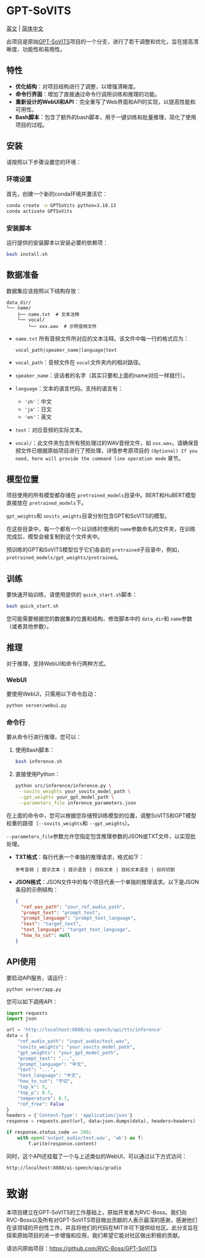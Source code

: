 # GPT-SoVITS

[英文](README.md) | [简体中文](docs/README_zh.md)

此项目是原始[GPT-SoVITS](https://github.com/RVC-Boss/GPT-SoVITS)项目的一个分支，进行了若干调整和优化，旨在提高清晰度、功能性和易用性。

## 特性

- **优化结构**：对项目结构进行了调整，以增强清晰度。
- **命令行界面**：增加了直接通过命令行调用训练和推理的功能。
- **重新设计的WebUI和API**：完全重写了Web界面和API的实现，以提高性能和可用性。
- **Bash脚本**：包含了额外的bash脚本，用于一键训练和批量推理，简化了使用项目的过程。

## 安装

请按照以下步骤设置您的环境：

### 环境设置

首先，创建一个新的conda环境并激活它：

```bash
conda create -n GPTSoVits python=3.10.13
conda activate GPTSoVits
```

### 安装脚本

运行提供的安装脚本以安装必要的依赖项：

```bash
bash install.sh
```

## 数据准备

数据集应该按照以下结构存放：

```
data_dir/
└── name/
    ├── name.txt  # 文本注释
    └── vocal/
        └── xxx.wav  # 示例音频文件
```

- `name.txt` 所有音频文件所对应的文本注释。该文件中每一行的格式应为：

  ```
  vocal_path|speaker_name|language|text
  ```
- `vocal_path`：音频文件在 `vocal`文件夹内的相对路径。
- `speaker_name`：说话者的名字（其实只要和上面的name对应一样就行）。
- `language`：文本的语言代码。支持的语言有：

  - `'zh'`：中文
  - `'ja'`：日文
  - `'en'`：英文
- `text`：对应音频的实际文本。
- `vocal/`：此文件夹包含所有预处理过的WAV音频文件，如 `xxx.wav`。请确保音频文件已根据原始项目进行了预处理，详情参考原项目的 `(Optional) If you need, here will provide the command line operation mode` 章节。

## 模型位置

项目使用的所有模型都存储在 `pretrained_models`目录中。BERT和HuBERT模型直接放在 `pretrained_models`下。

`gpt_weights`和 `sovits_weights`目录分别包含GPT和SoVITS的模型。

在这些目录中，每一个都有一个以训练时使用的 `name`参数命名的文件夹，在训练完成后，模型会被复制到这个文件夹中。

预训练的GPT和SoVITS模型位于它们各自的 `pretrained`子目录中，例如，`pretrained_models/gpt_weights/pretrained`。

## 训练

要快速开始训练，请使用提供的 `quick_start.sh`脚本：

```bash
bash quick_start.sh
```

您可能需要根据您的数据集的位置和结构，修改脚本中的 `data_dir`和 `name`参数（或者其他参数）。

## 推理

对于推理，支持WebUI和命令行两种方式。

### WebUI

要使用WebUI，只需用以下命令启动：

```bash
python server/webui.py
```

### 命令行

要从命令行进行推理，您可以：

1. 使用Bash脚本：

   ```bash
   bash inference.sh
   ```
2. 直接使用Python：

   ```bash
   python src/inference/inference.py \
    --sovits_weights your_sovits_model_path \
    --gpt_weights your_gpt_model_path \
    --parameters_file inference_parameters.json
   ```

在上面的命令中，您可以根据您存储预训练模型的位置，调整SoVITS和GPT模型权重的路径（`--sovits_weights`和 `--gpt_weights`）。

`--parameters_file`参数允许您指定包含推理参数的JSON或TXT文件，以实现批处理。

- **TXT格式**：每行代表一个单独的推理请求，格式如下：

  `参考音频 | 提示文本 | 提示语言 | 目标文本 | 目标文本语言 | 如何切割`
- **JSON格式**：JSON文件中的每个项目代表一个单独的推理请求。以下是JSON条目的示例结构：

  ```json
  {
    "ref_wav_path": "your_ref_audio_path",
    "prompt_text": "prompt_text",
    "prompt_language": "prompt_text_language",
    "text": "target_text",
    "text_language": "target_text_language",
    "how_to_cut": null
  }
  ```

## API使用

要启动API服务，请运行：

```
python server/app.py
```

您可以如下调用API：

```python
import requests
import json

url = 'http://localhost:8888/ai-speech/api/tts/inference'
data = {
    "ref_audio_path": "input_audio/test.wav",
    "sovits_weights": "your_sovits_model_path",
    "gpt_weights": "your_gpt_model_path",
    "prompt_text": "...",
    "prompt_language": "中文",
    "text": "...",
    "text_language": "中文",
    "how_to_cut": "不切",
    "top_k": 5,
    "top_p": 0.7,
    "temperature": 0.7,
    "ref_free": False
}
headers = {'Content-Type': 'application/json'}
response = requests.post(url, data=json.dumps(data), headers=headers)

if response.status_code == 200:
    with open('output_audio/test.wav', 'wb') as f:
        f.write(response.content)
```

同时，这个API还挂载了一个与上述类似的WebUI，可以通过以下方式访问：

```plaintext
http://localhost:8888/ai-speech/api/gradio
```

# 致谢

本项目建立在GPT-SoVITS的工作基础上，原始开发者为RVC-Boss。我们向RVC-Boss以及所有对GPT-SoVITS项目做出贡献的人表示最深的感谢，感谢他们在该领域的开创性工作，并且将他们的代码在MIT许可下提供给社区。此分支旨在探索原始项目的进一步增强和应用，我们希望它能对社区做出积极的贡献。

请访问原始项目：https://github.com/RVC-Boss/GPT-SoVITS
